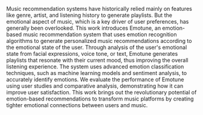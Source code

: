 Music recommendation systems have historically relied mainly on features like
genre, artist, and listening history to generate playlists. But the emotional aspect
of music, which is a key driver of user preferences, has generally been
overlooked. This work introduces Emotune, an emotion-based music
recommendation system that uses emotion recognition algorithms to generate
personalized music recommendations according to the emotional state of the
user. Through analysis of the user's emotional state from facial expressions, voice
tone, or text, Emotune generates playlists that resonate with their current mood,
thus improving the overall listening experience. The system uses advanced
emotion classification techniques, such as machine learning models and
sentiment analysis, to accurately identify emotions. We evaluate the performance
of Emotune using user studies and comparative analysis, demonstrating how it
can improve user satisfaction. This work brings out the revolutionary potential of
emotion-based recommendations to transform music platforms by creating
tighter emotional connections between users and music.
